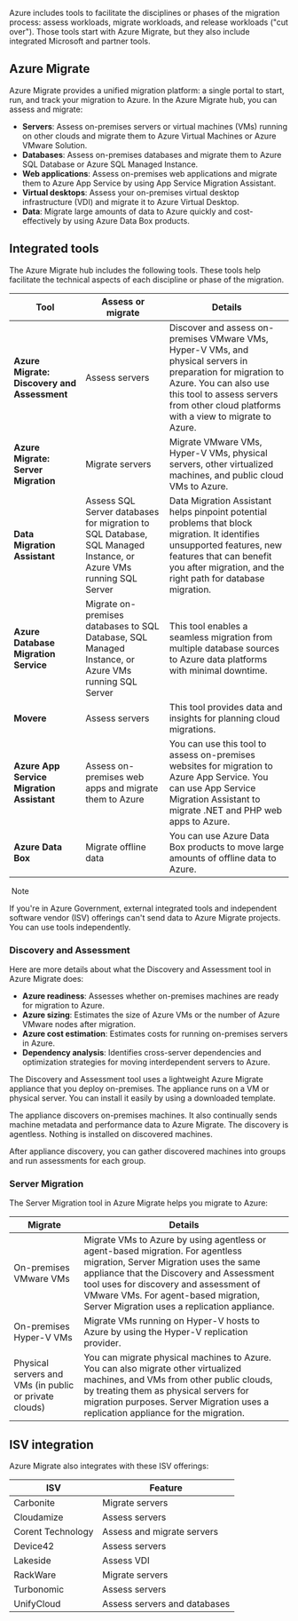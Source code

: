 
Azure includes tools to facilitate the disciplines or phases of the migration process: assess workloads, migrate workloads, and release workloads ("cut over"). Those tools start with Azure Migrate, but they also include integrated Microsoft and partner tools.

## Azure Migrate

Azure Migrate provides a unified migration platform: a single portal to start, run, and track your migration to Azure. In the Azure Migrate hub, you can assess and migrate:

- **Servers**: Assess on-premises servers or virtual machines (VMs) running on other clouds and migrate them to Azure Virtual Machines or Azure VMware Solution.
- **Databases**: Assess on-premises databases and migrate them to Azure SQL Database or Azure SQL Managed Instance.
- **Web applications**: Assess on-premises web applications and migrate them to Azure App Service by using App Service Migration Assistant.
- **Virtual desktops**: Assess your on-premises virtual desktop infrastructure (VDI) and migrate it to Azure Virtual Desktop.
- **Data**: Migrate large amounts of data to Azure quickly and cost-effectively by using Azure Data Box products.

## Integrated tools

The Azure Migrate hub includes the following tools. These tools help facilitate the technical aspects of each discipline or phase of the migration.

|**Tool**|**Assess or migrate**|**Details**|
|---|---|---|
|**Azure Migrate: Discovery and Assessment**|Assess servers|Discover and assess on-premises VMware VMs, Hyper-V VMs, and physical servers in preparation for migration to Azure. You can also use this tool to assess servers from other cloud platforms with a view to migrate to Azure.|
|**Azure Migrate: Server Migration**|Migrate servers|Migrate VMware VMs, Hyper-V VMs, physical servers, other virtualized machines, and public cloud VMs to Azure.|
|**Data Migration Assistant**|Assess SQL Server databases for migration to SQL Database, SQL Managed Instance, or Azure VMs running SQL Server|Data Migration Assistant helps pinpoint potential problems that block migration. It identifies unsupported features, new features that can benefit you after migration, and the right path for database migration.|
|**Azure Database Migration Service**|Migrate on-premises databases to SQL Database, SQL Managed Instance, or Azure VMs running SQL Server|This tool enables a seamless migration from multiple database sources to Azure data platforms with minimal downtime.|
|**Movere**|Assess servers|This tool provides data and insights for planning cloud migrations.|
|**Azure App Service Migration Assistant**|Assess on-premises web apps and migrate them to Azure|You can use this tool to assess on-premises websites for migration to Azure App Service. You can use App Service Migration Assistant to migrate .NET and PHP web apps to Azure.|
|**Azure Data Box**|Migrate offline data|You can use Azure Data Box products to move large amounts of offline data to Azure.|

 Note

If you're in Azure Government, external integrated tools and independent software vendor (ISV) offerings can't send data to Azure Migrate projects. You can use tools independently.

### Discovery and Assessment

Here are more details about what the Discovery and Assessment tool in Azure Migrate does:

- **Azure readiness**: Assesses whether on-premises machines are ready for migration to Azure.
- **Azure sizing**: Estimates the size of Azure VMs or the number of Azure VMware nodes after migration.
- **Azure cost estimation**: Estimates costs for running on-premises servers in Azure.
- **Dependency analysis**: Identifies cross-server dependencies and optimization strategies for moving interdependent servers to Azure.

The Discovery and Assessment tool uses a lightweight Azure Migrate appliance that you deploy on-premises. The appliance runs on a VM or physical server. You can install it easily by using a downloaded template.

The appliance discovers on-premises machines. It also continually sends machine metadata and performance data to Azure Migrate. The discovery is agentless. Nothing is installed on discovered machines.

After appliance discovery, you can gather discovered machines into groups and run assessments for each group.

### Server Migration

The Server Migration tool in Azure Migrate helps you migrate to Azure:

|Migrate|Details|
|---|---|
|On-premises VMware VMs|Migrate VMs to Azure by using agentless or agent-based migration. For agentless migration, Server Migration uses the same appliance that the Discovery and Assessment tool uses for discovery and assessment of VMware VMs. For agent-based migration, Server Migration uses a replication appliance.|
|On-premises Hyper-V VMs|Migrate VMs running on Hyper-V hosts to Azure by using the Hyper-V replication provider.|
|Physical servers and VMs (in public or private clouds)|You can migrate physical machines to Azure. You can also migrate other virtualized machines, and VMs from other public clouds, by treating them as physical servers for migration purposes. Server Migration uses a replication appliance for the migration.|

## ISV integration

Azure Migrate also integrates with these ISV offerings:

|ISV|Feature|
|---|---|
|Carbonite|Migrate servers|
|Cloudamize|Assess servers|
|Corent Technology|Assess and migrate servers|
|Device42|Assess servers|
|Lakeside|Assess VDI|
|RackWare|Migrate servers|
|Turbonomic|Assess servers|
|UnifyCloud|Assess servers and databases|

